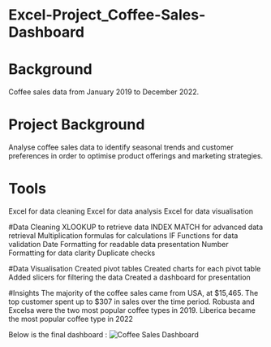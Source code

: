 # Excel-Project_Coffee-Sales-Dashboard

# Background
Coffee sales data from January 2019 to December 2022.

# Project Background
Analyse coffee sales data to identify seasonal trends and customer preferences in order to optimise product offerings and marketing strategies.

# Tools
Excel for data cleaning
Excel for data analysis
Excel for data visualisation

#Data Cleaning
XLOOKUP to retrieve data
INDEX MATCH for advanced data retrieval
Multiplication formulas for calculations
IF Functions for data validation
Date Formatting for readable data presentation
Number Formatting for data clarity
Duplicate checks

#Data Visualisation
Created pivot tables
Created charts for each pivot table
Added slicers for filtering the data
Created a dashboard for presentation

#Insights
The majority of the coffee sales came from USA, at $15,465.
The top customer spent up to $307 in sales over the time period.
Robusta and Excelsa were the two most popular coffee types in 2019.
Liberica became the most popular coffee type in 2022

Below is the final dashboard :
![Coffee Sales Dashboard](https://github.com/widyaangely/Excel-Project_Coffee-Sales-Dashboard/assets/149513267/a5c52bdf-bae0-4dc8-9601-07fc59c3e49f)

